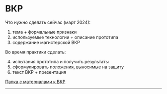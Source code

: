 # ВКР  

Что нужно сделать сейчас (март 2024):

1) тема + формальные признаки
2) используемые технологии + описание прототипа
3) содержание магистерской ВКР

Во время практики сделать:

4) испытания прототипа и получить результаты
5) сформулировать положения, выносимые на защиту
6) текст ВКР + презентация

[Папка с материалами к ВКР](https://mega.nz/folder/JAYgwDwa#VyNMQLt9LwAOhxUpTB8rhg)  

---  
